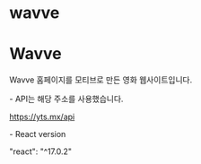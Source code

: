 # wavve

<h1>Wavve</h1>
<p>Wavve 홈페이지를 모티브로 만든 영화 웹사이트입니다.</p>

<p>- API는 해당 주소를 사용했습니다.</p>
<a href="https://yts.mx/api">https://yts.mx/api</a>

<p>- React version</p>
<p>"react": "^17.0.2"</p>



